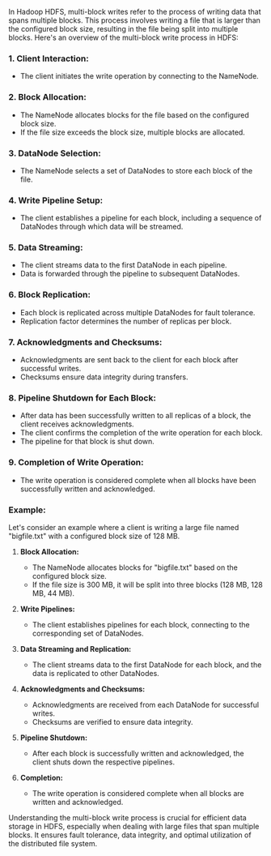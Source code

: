 In Hadoop HDFS, multi-block writes refer to the process of writing data that spans multiple blocks. This process involves writing a file that is larger than the configured block size, resulting in the file being split into multiple blocks. Here's an overview of the multi-block write process in HDFS:

### 1. **Client Interaction:**
   - The client initiates the write operation by connecting to the NameNode.

### 2. **Block Allocation:**
   - The NameNode allocates blocks for the file based on the configured block size.
   - If the file size exceeds the block size, multiple blocks are allocated.

### 3. **DataNode Selection:**
   - The NameNode selects a set of DataNodes to store each block of the file.

### 4. **Write Pipeline Setup:**
   - The client establishes a pipeline for each block, including a sequence of DataNodes through which data will be streamed.

### 5. **Data Streaming:**
   - The client streams data to the first DataNode in each pipeline.
   - Data is forwarded through the pipeline to subsequent DataNodes.

### 6. **Block Replication:**
   - Each block is replicated across multiple DataNodes for fault tolerance.
   - Replication factor determines the number of replicas per block.

### 7. **Acknowledgments and Checksums:**
   - Acknowledgments are sent back to the client for each block after successful writes.
   - Checksums ensure data integrity during transfers.

### 8. **Pipeline Shutdown for Each Block:**
   - After data has been successfully written to all replicas of a block, the client receives acknowledgments.
   - The client confirms the completion of the write operation for each block.
   - The pipeline for that block is shut down.

### 9. **Completion of Write Operation:**
   - The write operation is considered complete when all blocks have been successfully written and acknowledged.

### Example:

Let's consider an example where a client is writing a large file named "bigfile.txt" with a configured block size of 128 MB.

1. **Block Allocation:**
   - The NameNode allocates blocks for "bigfile.txt" based on the configured block size.
   - If the file size is 300 MB, it will be split into three blocks (128 MB, 128 MB, 44 MB).

2. **Write Pipelines:**
   - The client establishes pipelines for each block, connecting to the corresponding set of DataNodes.

3. **Data Streaming and Replication:**
   - The client streams data to the first DataNode for each block, and the data is replicated to other DataNodes.

4. **Acknowledgments and Checksums:**
   - Acknowledgments are received from each DataNode for successful writes.
   - Checksums are verified to ensure data integrity.

5. **Pipeline Shutdown:**
   - After each block is successfully written and acknowledged, the client shuts down the respective pipelines.

6. **Completion:**
   - The write operation is considered complete when all blocks are written and acknowledged.

Understanding the multi-block write process is crucial for efficient data storage in HDFS, especially when dealing with large files that span multiple blocks. It ensures fault tolerance, data integrity, and optimal utilization of the distributed file system.
